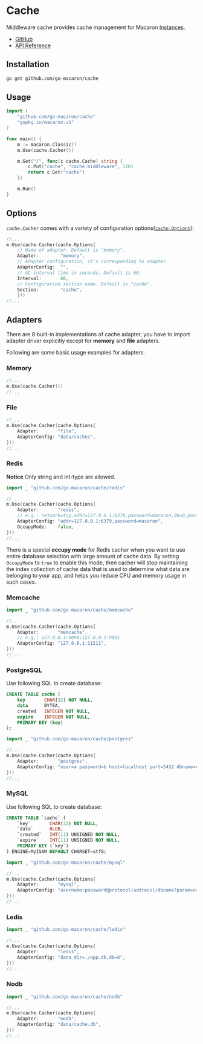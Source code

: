 # Cache

Middleware cache provides cache management for Macaron [Instances](../core_concepts.md#instances).

- [GitHub](https://github.com/go-macaron/cache)
- [API Reference](https://gowalker.org/github.com/go-macaron/cache)

## Installation

```sh
go get github.com/go-macaron/cache
```

## Usage

```go
import (
    "github.com/go-macaron/cache"
    "gopkg.in/macaron.v1"
)

func main() {
    m := macaron.Classic()
    m.Use(cache.Cacher())

    m.Get("/", func(c cache.Cache) string {
        c.Put("cache", "cache middleware", 120)
        return c.Get("cache")
    })

    m.Run()
}
```

## Options

`cache.Cacher` comes with a variety of configuration options([`cache.Options`](https://gowalker.org/github.com/go-macaron/cache#Options)):

```go
//...
m.Use(cache.Cacher(cache.Options{
    // Name of adapter. Default is "memory".
    Adapter:        "memory",
    // Adapter configuration, it's corresponding to adapter.
    AdapterConfig:  "",
    // GC interval time in seconds. Default is 60.
    Interval:       60,
    // Configuration section name. Default is "cache".
    Section:        "cache",
    }))
//...
```

## Adapters

There are 8 built-in implementations of cache adapter, you have to import adapter driver explicitly except for **memory** and **file** adapters.

Following are some basic usage examples for adapters.

### Memory

```go
//...
m.Use(cache.Cacher())
//...
```

### File

```go
//...
m.Use(cache.Cacher(cache.Options{
    Adapter:       "file",
    AdapterConfig: "data/caches",
}))
//...
```

### Redis

**Notice** Only string and int-type are allowed.

```go
import _ "github.com/go-macaron/cache/redis"

//...
m.Use(cache.Cacher(cache.Options{
    Adapter:       "redis",
    // e.g.: network=tcp,addr=127.0.0.1:6379,password=macaron,db=0,pool_size=100,idle_timeout=180,hset_name=MacaronCache,prefix=cache:
    AdapterConfig: "addr=127.0.0.1:6379,password=macaron",
    OccupyMode:    false,
}))
//...
```

There is a special **occupy mode** for Redis cacher when you want to use entire database selection with large amount of cache data. By setting `OccupyMode` to `true` to enable this mode, then cacher will stop maintaining the index collection of cache data that is used to determine what data are belonging to your app, and helps you reduce CPU and memory usage in such cases.

### Memcache

```go
import _ "github.com/go-macaron/cache/memcache"

//...
m.Use(cache.Cacher(cache.Options{
    Adapter:       "memcache",
    // e.g.: 127.0.0.1:9090;127.0.0.1:9091
    AdapterConfig: "127.0.0.1:11211",
}))
//...
```

### PostgreSQL

Use following SQL to create database:

```sql
CREATE TABLE cache (
    key       CHAR(32) NOT NULL,
    data      BYTEA,
    created   INTEGER NOT NULL,
    expire    INTEGER NOT NULL,
    PRIMARY KEY (key)
);
```

```go
import _ "github.com/go-macaron/cache/postgres"

//...
m.Use(cache.Cacher(cache.Options{
    Adapter:       "postgres",
    AdapterConfig: "user=a password=b host=localhost port=5432 dbname=c sslmode=disable",
}))
//...
```

### MySQL

Use following SQL to create database:

```sql
CREATE TABLE `cache` (
    `key`       CHAR(32) NOT NULL,
    `data`      BLOB,
    `created`   INT(11) UNSIGNED NOT NULL,
    `expire`    INT(11) UNSIGNED NOT NULL,
    PRIMARY KEY (`key`)
) ENGINE=MyISAM DEFAULT CHARSET=utf8;
```

```go
import _ "github.com/go-macaron/cache/mysql"

//...
m.Use(cache.Cacher(cache.Options{
    Adapter:       "mysql",
    AdapterConfig: "username:password@protocol(address)/dbname?param=value",
}))
//...
```

### Ledis

```go
import _ "github.com/go-macaron/cache/ledis"

//...
m.Use(cache.Cacher(cache.Options{
    Adapter:       "ledis",
    AdapterConfig: "data_dir=./app.db,db=0",
}))
//...
```

### Nodb

```go
import _ "github.com/go-macaron/cache/nodb"

//...
m.Use(cache.Cacher(cache.Options{
    Adapter:       "nodb",
    AdapterConfig: "data/cache.db",
}))
//...
```

